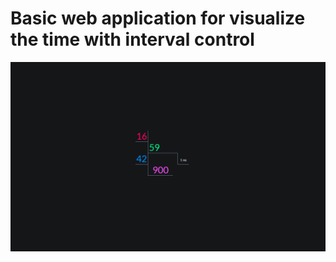 # Basic web application for visualize the time with interval control 

![preview](/assets/images/preview.png)
